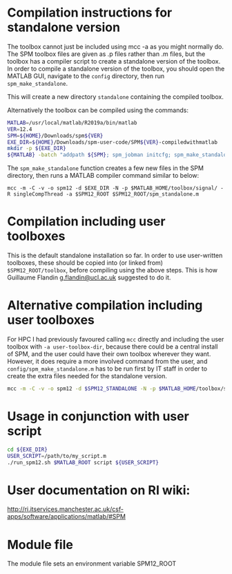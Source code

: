 # Compilation instructions for standalone version
The toolbox cannot just be included using mcc -a <toolboxpath> as you might normally do.
The SPM toolbox files are given as .p files rather than .m files, but the toolbox has a
compiler script to create a standalone version of the toolbox.
In order to compile a standalone version of the toolbox, you should open the MATLAB GUI,
navigate to the `config` directory, then run `spm_make_standalone`.

This will create a new directory `standalone` containing the compiled toolbox.

Alternatively the toolbox can be compiled using the commands:
```bash
MATLAB=/usr/local/matlab/R2019a/bin/matlab
VER=12.4
SPM=${HOME}/Downloads/spm${VER}
EXE_DIR=${HOME}/Downloads/spm-user-code/SPM${VER}-compiledwithmatlab
mkdir -p ${EXE_DIR}
${MATLAB} -batch "addpath ${SPM}; spm_jobman initcfg; spm_make_standalone('${EXE_DIR}');"
```
The `spm_make_standalone` function creates a few new files in the SPM directory,
then runs a MATLAB compiler command similar to below:
```
mcc -m -C -v -o spm12 -d $EXE_DIR -N -p $MATLAB_HOME/toolbox/signal/ -R singleCompThread -a $SPM12_ROOT $SPM12_ROOT/spm_standalone.m
```

# Compilation including user toolboxes
This is the default standalone installation so far.
In order to use user-written toolboxes, these should be copied into (or linked from)
`$SPM12_ROOT/toolbox`, before compiling using the above steps.
This is how Guillaume Flandin <g.flandin@ucl.ac.uk> suggested to do it.

# Alternative compilation including user toolboxes
For HPC I had previously favoured calling `mcc` directly and including the user toolbox with `-a user-toolbox-dir`,
because there could be a central install of SPM,
and the user could have their own toolbox wherever they want.
However, it does require a more involved command from the user, and `config/spm_make_standalone.m` has to be run first
by IT staff in order to create the extra files needed for the standalone version.

```bash
mcc -m -C -v -o spm12 -d $SPM12_STANDALONE -N -p $MATLAB_HOME/toolbox/signal -R singleCompThread -a $SPM12_ROOT -a path/to/mytoolbox $SPM12_ROOT/spm_standalone.m
```

# Usage in conjunction with user script
```bash
cd ${EXE_DIR}
USER_SCRIPT=/path/to/my_script.m
./run_spm12.sh $MATLAB_ROOT script ${USER_SCRIPT}
```

# User documentation on RI wiki:
http://ri.itservices.manchester.ac.uk/csf-apps/software/applications/matlab/#SPM

# Module file
The module file sets an environment variable SPM12_ROOT
